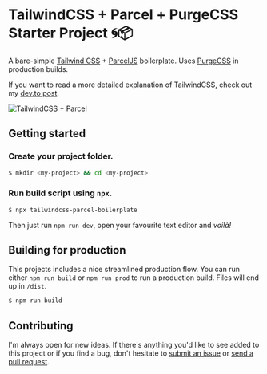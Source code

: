 # TailwindCSS + Parcel + PurgeCSS Starter Project 🌀📦

A bare-simple [Tailwind CSS](https://tailwindcss.com) + [ParcelJS](https://parceljs.org) boilerplate. Uses [PurgeCSS](https://www.purgecss.com/) in production builds.

If you want to read a more detailed explanation of TailwindCSS, check out my [dev.to post](https://dev.to/didiercatz/getting-started-with-tailwindcss-in-seconds-8p2).

![TailwindCSS + Parcel](https://huisje83.nl/tw-p.png)

## Getting started

### Create your project folder.

```bash
$ mkdir <my-project> && cd <my-project>
```

### Run build script using `npx`.

```bash
$ npx tailwindcss-parcel-boilerplate
```

Then just run `npm run dev`, open your favourite text editor and _voilà!_

## Building for production

This projects includes a nice streamlined production flow. You can run either `npm run build` or `npm run prod` to run a production build. Files will end up in `/dist`.

```bash
$ npm run build
```

## Contributing

I'm always open for new ideas. If there's anything you'd like to see added to this project or if you find a bug, don't hesitate to [submit an issue](https://github.com/didiercatz/tailwindcss-parcel-boilerplate/issues/new) or [send a pull request](https://github.com/didiercatz/tailwindcss-parcel-boilerplate/pull/new/master).
